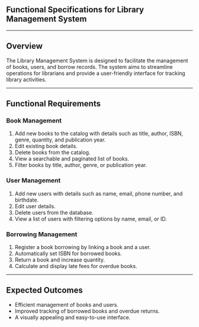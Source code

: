
## Functional Specifications for Library Management System

---

## Overview

The Library Management System is designed to facilitate the management of books, users, and borrow records. The system aims to streamline operations for librarians and provide a user-friendly interface for tracking library activities.

---

## Functional Requirements

### Book Management
1. Add new books to the catalog with details such as title, author, ISBN, genre, quantity, and publication year.
2. Edit existing book details.
3. Delete books from the catalog.
4. View a searchable and paginated list of books.
5. Filter books by title, author, genre, or publication year.

### User Management
1. Add new users with details such as name, email, phone number, and birthdate.
2. Edit user details.
3. Delete users from the database.
4. View a list of users with filtering options by name, email, or ID.

### Borrowing Management
1. Register a book borrowing by linking a book and a user.
2. Automatically set ISBN for borrowed books.
3. Return a book and increase quantity.
4. Calculate and display late fees for overdue books.

---

## Expected Outcomes

- Efficient management of books and users.
- Improved tracking of borrowed books and overdue returns.
- A visually appealing and easy-to-use interface.
